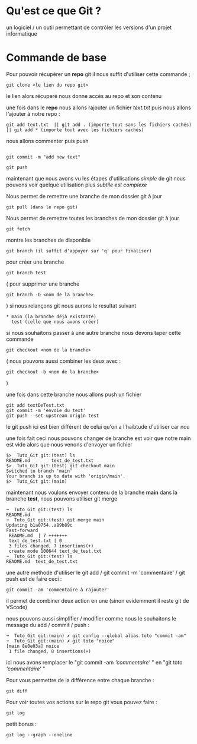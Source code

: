 # Qu'est ce que Git ? 

un logiciel / un outil permettant de contrôler les versions d'un projet informatique

# Commande de base


Pour pouvoir récupérer un **repo** git il nous suffit d'utiliser cette commande ;
```
git clone <le lien du repo git>

```

le lien alors récuperé nous donne accès au repo et son contenu

une fois dans le **repo** nous allons rajouter un fichier *text.txt* puis nous allons l'ajouter à notre repo :
```
git add text.txt  || git add . (importe tout sans les fichiers cachés) || git add * (importe tout avec les fichiers cachés)

```
nous allons commenter puis push
```

git commit -m "add new text"

git push

```

maintenant que nous avons vu les étapes d'utilisations *simple* de git nous pouvons voir quelque utilisation plus *subtile est complexe* 

Nous permet de remettre une branche de mon dossier git à jour 
```
git pull (dans le repo git)
```

Nous permet de remettre toutes les branches de mon dossier git à jour 
```
git fetch
```


montre les branches de disponible
```
git branch (il suffit d'appuyer sur 'q' pour finaliser)
```

pour créer une branche
```
git branch test
```
(
  pour supprimer une branche
  ```
  git branch -D <nom de la branche>
  ```


)
si nous relançons git nous aurons le resultat suivant
```
* main (la branche déjà existante)
  test (celle que nous avons créer)
```

si nous souhaitons passer à une autre branche nous devons taper cette commande 
```
git checkout <nom de la branche>
```
(
  nous pouvons aussi combiner les deux avec :
  ```
  git checkout -b <nom de la branche>
  ```
)

une fois dans cette branche nous allons push un fichier 

```
git add textDeTest.txt
git commit -m 'envoie du text'
git push --set-upstream origin test
```

le git push ici est bien différent de celui qu'on a l'haibtude d'utiliser car nou

une fois fait ceci nous pouvons changer de branche est voir que notre main est vide alors que nous venons d'envoyer un fichier
```
$>  Tuto_Git git:(test) ls
README.md        text_de_test.txt
$>  Tuto_Git git:(test) git checkout main
Switched to branch 'main'
Your branch is up to date with 'origin/main'.
$>  Tuto_Git git:(main) 

```

maintenant nous voulons envoyer contenu de la branche **main** dans la branche **test**, nous pouvons utiliser git merge 

```
➜  Tuto_Git git:(test) ls
README.md
➜  Tuto_Git git:(test) git merge main 
Updating b1a0754..a89b89c
Fast-forward
 README.md  | 7 +++++++
 text_de_test.txt | 0
 3 files changed, 7 insertions(+)
 create mode 100644 text_de_test.txt
➜  Tuto_Git git:(test) ls
README.md  text_de_test.txt 
```

une autre méthode d'utiliser le git add / git commit -m 'commentaire' / git push est de faire ceci :
```
git commit -am 'commentaire à rajouter'

```
il permet de combiner deux action en une (sinon evidemment il reste git de VScode)

nous pouvons aussi simplifier / modifier comme nous le souhaitons le message du add / commit / push :

```
➜  Tuto_Git git:(main) ✗ git config --global alias.toto "commit -am"
➜  Tuto_Git git:(main) ✗ git toto "noice" 
[main 8e0e03a] noice
 1 file changed, 8 insertions(+)
```

ici nous avons remplacer le "git commit -am *'commentaire'* " en "git toto *'commentaire'* "

Pour vous permettre de la différence entre chaque branche :
```
git diff
```

Pour voir toutes vos actions sur le repo git vous pouvez faire : 
```
git log
```
petit bonus :

```
git log --graph --oneline
```